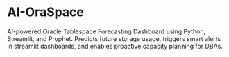 # AI-OraSpace
AI-powered Oracle Tablespace Forecasting Dashboard using Python, Streamlit, and Prophet. Predicts future storage usage, triggers smart alerts in streamlit dashboards, and enables proactive capacity planning for DBAs.
